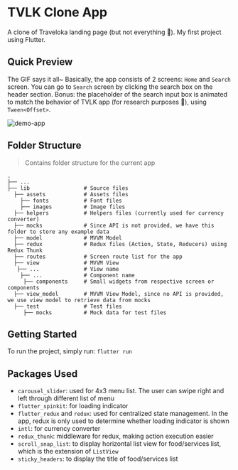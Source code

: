 # TVLK Clone App

A clone of Traveloka landing page (but not everything 👀). My first project using Flutter.

## Quick Preview

The GIF says it all~
Basically, the app consists of 2 screens: `Home` and `Search` screen. You can go to `Search` screen by clicking the search box on the header section.
Bonus: the placeholder of the search input box is animated to match the behavior of TVLK app (for research purposes 🙈), using `Tween<Offset>`.

![demo-app](https://github.com/theodorusyoga/Flutter-Test-App/blob/master/demo.gif?raw=true)

## Folder Structure

> Contains folder structure for the current app

    .
    ├── ...
    ├── lib                 # Source files
      ├── assets            # Assets files
        ├── fonts           # Font files
        ├── images          # Image files
      ├── helpers           # Helpers files (currently used for currency converter)
      ├── mocks             # Since API is not provided, we have this folder to store any example data
      ├── model             # MVVM Model
      ├── redux             # Redux files (Action, State, Reducers) using Redux Thunk
      ├── routes            # Screen route list for the app
      ├── view              # MVVM View
       ├── ...              # View name
        ├── ...             # Component name
         ├── components     # Small widgets from respective screen or components
      ├── view_model        # MVVM View Model, since no API is provided, we use view model to retrieve data from mocks
      ├── test              # Test files
         ├── mocks          # Mock data for test files

## Getting Started

To run the project, simply run: `flutter run`

## Packages Used

- `carousel_slider`: used for 4x3 menu list. The user can swipe right and left through different list of menu
- `flutter_spinkit`: for loading indicator
- `flutter_redux` and `redux`: used for centralized state management. In the app, redux is only used to determine whether loading indicator is shown
- `intl`: for currency converter
- `redux_thunk`: middleware for redux, making action execution easier
- `scroll_snap_list`: to display horizontal list view for food/services list, which is the extension of `ListView`
- `sticky_headers`: to display the title of food/services list

